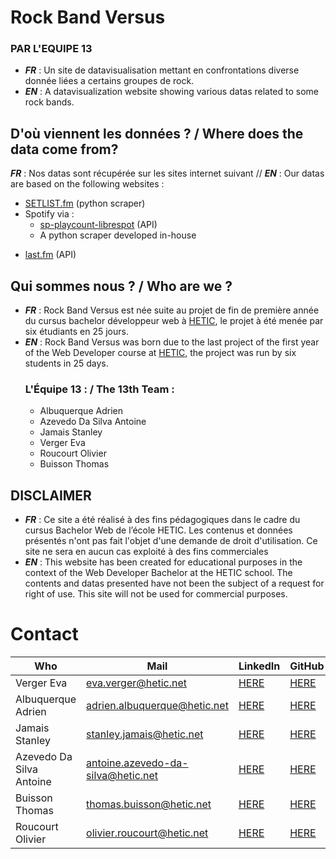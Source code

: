 # Rock Band Versus
### PAR L'EQUIPE 13
- ***FR*** : Un site de datavisualisation mettant en confrontations diverse donnée liées a certains groupes de rock.
- ***EN*** : A datavisualization website showing various datas related to some rock bands.


## D'où viennent les données ? / Where does the data come from?
***FR*** : Nos datas sont récupérée sur les sites internet suivant  // ***EN*** : Our datas are based on the following websites :
* [SETLIST.fm](https://www.setlist.fm/) (python scraper)
* Spotify via :
  - [sp-playcount-librespot](https://github.com/evilarceus/sp-playcount-librespot) (API)
  - A python scraper developed in-house 
- [last.fm](https://www.last.fm/) (API)

## Qui sommes nous ? / Who are we ?
- ***FR*** :  Rock Band Versus est née suite au projet de fin de première année du cursus bachelor développeur web à [HETIC](https://www.hetic.net/), le projet à été menée par six étudiants en 25 jours.
- ***EN*** : Rock Band Versus was born due to the last project of the first year of the Web Developer course at [HETIC](https://www.hetic.net/), the project was run by six students in 25 days.
	### L'Équipe 13 : / The 13th Team :
	- Albuquerque Adrien
	- Azevedo Da Silva Antoine 
	 - Jamais Stanley 
	 - Verger Eva
	 - Roucourt Olivier 
	 - Buisson Thomas

## DISCLAIMER
- ***FR*** : Ce site a été réalisé à des fins pédagogiques dans le cadre du cursus Bachelor Web de l’école HETIC. Les contenus et données présentés n'ont pas fait l'objet d'une demande de droit d'utilisation. Ce site ne sera en aucun cas exploité à des fins commerciales
- ***EN*** : This website has been created for educational purposes in the context of the Web Developer Bachelor at the HETIC school. The contents and datas presented have not been the subject of a request for right of use. This site will not be used for commercial purposes.

# Contact
|  Who                      | Mail 	| LinkedIn  | GitHub | Portfolio|
|--------------------------	|------	|---------- |-----------|-----------|
| Verger Eva               	| eva.verger@hetic.net  | [HERE](https://www.linkedin.com/in/eva-verger/) | [HERE](https://github.com/eva-vrg) |     	|
| Albuquerque Adrien      	| adrien.albuquerque@hetic.net | [HERE](https://www.linkedin.com/in/adrien-albuquerque-213314177/)  |  [HERE](https://github.com/ADR1811)	|           	|
| Jamais Stanley           	| stanley.jamais@hetic.net | [HERE](https://www.linkedin.com/in/stanley-jamais-138a991a9/) | [HERE](https://github.com/Stan-Jms)	|           	|
| Azevedo Da Silva Antoine 	|   antoine.azevedo-da-silva@hetic.net  	|      [HERE](https://www.linkedin.com/in/antoine-ads/) |  [HERE](https://github.com/DestroyCom) 	|        [HERE](https://destroykeaum.alwaysdata.net/)   	|
| Buisson Thomas           	|   thomas.buisson@hetic.net	|     [HERE](https://www.linkedin.com/in/buissonthomas64/)   | [HERE](https://github.com/ThomAzgo) 	|           	|
| Roucourt Olivier         	|    olivier.roucourt@hetic.net  	|     [HERE](https://www.linkedin.com/in/olivier-roucourt-48a1421b9/)   |  [HERE](https://github.com/deyja8)	|           	|
